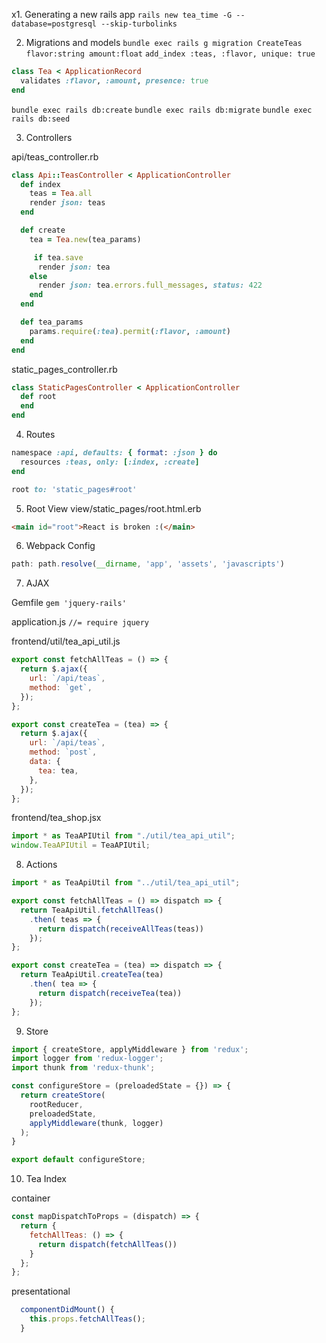 x1. Generating a new rails app
`rails new tea_time -G --database=postgresql --skip-turbolinks`

2. Migrations and models
`bundle exec rails g migration CreateTeas flavor:string amount:float`
`add_index :teas, :flavor, unique: true`

```rb
class Tea < ApplicationRecord
  validates :flavor, :amount, presence: true 
end
```

`bundle exec rails db:create`
`bundle exec rails db:migrate`
`bundle exec rails db:seed`

3. Controllers

api/teas_controller.rb
```rb
class Api::TeasController < ApplicationController
  def index
    teas = Tea.all
    render json: teas
  end

  def create
    tea = Tea.new(tea_params)

     if tea.save
      render json: tea
    else
      render json: tea.errors.full_messages, status: 422
    end
  end

  def tea_params
    params.require(:tea).permit(:flavor, :amount)
  end
end
```

static_pages_controller.rb
```rb
class StaticPagesController < ApplicationController
  def root
  end
end
```

4. Routes

```rb
namespace :api, defaults: { format: :json } do
  resources :teas, only: [:index, :create]
end

root to: 'static_pages#root'
```

5. Root View
view/static_pages/root.html.erb
```html
<main id="root">React is broken :(</main>
```

6. Webpack Config

```js
path: path.resolve(__dirname, 'app', 'assets', 'javascripts')
```

7. AJAX

Gemfile
`gem 'jquery-rails'`

application.js
`//= require jquery`

frontend/util/tea_api_util.js
```js
export const fetchAllTeas = () => {
  return $.ajax({
    url: `/api/teas`,
    method: `get`,
  });
};

export const createTea = (tea) => {
  return $.ajax({
    url: `/api/teas`,
    method: `post`,
    data: {
      tea: tea,
    },
  });
};
```

frontend/tea_shop.jsx
```js
import * as TeaAPIUtil from "./util/tea_api_util";
window.TeaAPIUtil = TeaAPIUtil;
```

8. Actions

```js
import * as TeaApiUtil from "../util/tea_api_util";

export const fetchAllTeas = () => dispatch => {
  return TeaApiUtil.fetchAllTeas()
    .then( teas => {
      return dispatch(receiveAllTeas(teas)) 
    });
};

export const createTea = (tea) => dispatch => {
  return TeaApiUtil.createTea(tea)
    .then( tea => {
      return dispatch(receiveTea(tea)) 
    });
};
```

9. Store

```js
import { createStore, applyMiddleware } from 'redux';
import logger from 'redux-logger';
import thunk from 'redux-thunk';

const configureStore = (preloadedState = {}) => {
  return createStore(
    rootReducer,
    preloadedState,
    applyMiddleware(thunk, logger)
  );
}

export default configureStore;
```

10. Tea Index 

container
```js
const mapDispatchToProps = (dispatch) => {
  return {
    fetchAllTeas: () => {
      return dispatch(fetchAllTeas())
    }
  };
};
```

presentational
```js
  componentDidMount() {
    this.props.fetchAllTeas();
  }
```